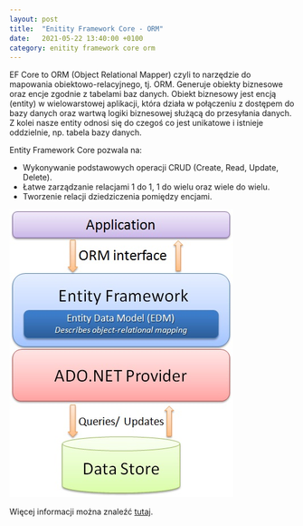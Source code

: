 ```yaml
---
layout: post
title:  "Enitity Framework Core - ORM"
date:   2021-05-22 13:40:00 +0100
category: enitity framework core orm
---
```


EF Core to ORM (Object Relational Mapper) czyli to narzędzie do mapowania obiektowo-relacyjnego, tj. ORM. Generuje obiekty biznesowe oraz encje zgodnie z tabelami baz danych. Obiekt biznesowy jest encją (entity) w wielowarstowej aplikacji, która działa w połączeniu z dostępem do bazy danych oraz wartwą logiki biznesowej służącą do przesyłania danych. Z kolei nasze entity odnosi się do czegoś co jest unikatowe i istnieje oddzielnie, np. tabela bazy danych.

Entity Framework Core pozwala na:
- Wykonywanie podstawowych operacji CRUD (Create, Read, Update, Delete).
- Łatwe zarządzanie relacjami 1 do 1, 1 do wielu oraz wiele do wielu.
- Tworzenie relacji dziedziczenia pomiędzy encjami.

![](/assets/images/enitity-framework-core-orm-diagram.jpg)

Więcej informacji można znaleźć [tutaj][entity-framework-core].

[entity-framework-core]: https://www.plukasiewicz.net/Artykuly/EntityFramework